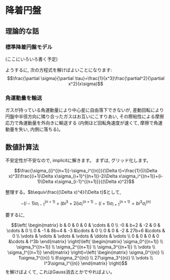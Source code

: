 # 降着円盤
## 理論的な話
### 標準降着円盤モデル
(ここにいろいろ書く予定)

ようするに, 次の方程式を解けばよいことになります: 
$$\frac{\partial \sigma}{\partial \tau}=\frac{1}{x^3}\frac{\partial^2}{\partial x^2}(x\sigma)$$

### 角運動量を輸送
ガスが持っている角運動量により中心星に自由落下できないが, 差動回転により円盤中半径方向に隣り合ったガスはお互いにこすりあい, その際粘性による摩擦応力で角運動量を外向きに輸送する (内側ほど回転角速度が速くて, 摩擦で角運動量を失い, 内側に落ちる)。


## 数値計算法

不安定性が不安なので, implicitに解きます。
まずは, グリッド化します。

$$\frac{\sigma_{i}^{(n+1)}-\sigma_i^{(n)}}{\Delta t}=\frac{1}{(i\Delta x)^3}\frac{(i+1)\Delta x\sigma_{i+1}^{(n+1)}-2i\Delta x\sigma_i^{(n+1)}+(i-1)\Delta x\sigma_{i-1}^{(n+1)}}{(\Delta x)^2}$$

整理する。$b\equiv\frac{(\Delta x)^4}{\Delta t}$として, 

$$-(i-1)\sigma_{i-1}^{(n+1)}+(bi^3+2i)\sigma_i^{(n+1)}-(i+1)\sigma_{i+1}^{(n+1)}=bi^3\sigma_i^{(n)}$$

要するに, 

$$\left(
\begin{matrix} 
b & 0 & 0 & 0 & \cdots & 0 \\ 
-0 & b+2 & -2 & 0 & \cdots & 0 \\
0 & -1 & 8b+4 & -3 &\cdots & 0 \\
0 & 0 & -2 & 27b+6 &\cdots & 0 \\
\vdots & \vdots & \vdots & \vdots & \ddots & \vdots \\
0 & 0 & 0 & 0 &\cdots & I^3b 
\end{matrix} 
\right)\left(
\begin{matrix} 
\sigma_0^{(n+1)} \\ 
\sigma_1^{(n+1)} \\
\sigma_2^{(n+1)} \\
\sigma_3^{(n+1)} \\
\vdots \\
\sigma_I^{(n+1)}
\end{matrix} 
\right)=\left(
\begin{matrix} 
\sigma_0^{(n)} \\ 
1\sigma_1^{(n)} \\
8\sigma_2^{(n)} \\
27\sigma_3^{(n)} \\
\vdots \\
I^3\sigma_I^{(n)}
\end{matrix} 
\right)$$
を解けばよくて, これはGauss消去とかでやればよい。